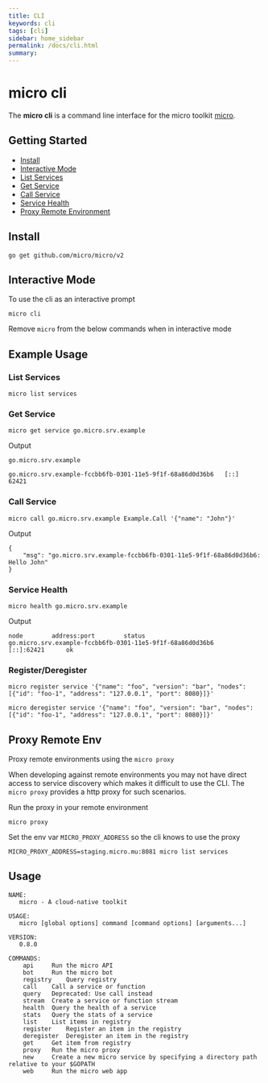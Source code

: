```yaml
---
title: CLI
keywords: cli
tags: [cli]
sidebar: home_sidebar
permalink: /docs/cli.html
summary: 
---
```


# micro cli

The **micro cli** is a command line interface for the micro toolkit [micro](https://github.com/micro/micro). 

## Getting Started

- [Install](#install)
- [Interactive Mode](#interactive-mode)
- [List Services](#list-services)
- [Get Service](#get-service)
- [Call Service](#call-service)
- [Service Health](#service-health)
- [Proxy Remote Environment](#proxy-remote-env)

## Install

```shell
go get github.com/micro/micro/v2
```

## Interactive Mode

To use the cli as an interactive prompt

```
micro cli
```

Remove `micro` from the below commands when in interactive mode

## Example Usage


### List Services

```shell
micro list services
```

### Get Service

```shell
micro get service go.micro.srv.example
```

Output

```
go.micro.srv.example

go.micro.srv.example-fccbb6fb-0301-11e5-9f1f-68a86d0d36b6	[::]	62421
```

### Call Service

```shell
micro call go.micro.srv.example Example.Call '{"name": "John"}'
```

Output
```
{
	"msg": "go.micro.srv.example-fccbb6fb-0301-11e5-9f1f-68a86d0d36b6: Hello John"
}
```

### Service Health

```shell
micro health go.micro.srv.example
```

Output

```
node		address:port		status
go.micro.srv.example-fccbb6fb-0301-11e5-9f1f-68a86d0d36b6		[::]:62421		ok
```

### Register/Deregister

```shell
micro register service '{"name": "foo", "version": "bar", "nodes": [{"id": "foo-1", "address": "127.0.0.1", "port": 8080}]}'
```

```shell
micro deregister service '{"name": "foo", "version": "bar", "nodes": [{"id": "foo-1", "address": "127.0.0.1", "port": 8080}]}'
```

## Proxy Remote Env

Proxy remote environments using the `micro proxy`

When developing against remote environments you may not have direct access to service discovery 
which makes it difficult to use the CLI. The `micro proxy` provides a http proxy for such scenarios.

Run the proxy in your remote environment

```
micro proxy
```

Set the env var `MICRO_PROXY_ADDRESS` so the cli knows to use the proxy

```shell
MICRO_PROXY_ADDRESS=staging.micro.mu:8081 micro list services
```

## Usage

```shell
NAME:
   micro - A cloud-native toolkit

USAGE:
   micro [global options] command [command options] [arguments...]
   
VERSION:
   0.8.0
   
COMMANDS:
    api		Run the micro API
    bot		Run the micro bot
    registry	Query registry
    call	Call a service or function
    query	Deprecated: Use call instead
    stream	Create a service or function stream
    health	Query the health of a service
    stats	Query the stats of a service
    list	List items in registry
    register	Register an item in the registry
    deregister	Deregister an item in the registry
    get		Get item from registry
    proxy	Run the micro proxy
    new		Create a new micro service by specifying a directory path relative to your $GOPATH
    web		Run the micro web app
```

